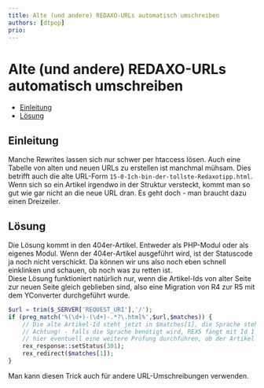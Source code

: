 ```yaml
---
title: Alte (und andere) REDAXO-URLs automatisch umschreiben
authors: [dtpop]
prio:
---
```


# Alte (und andere) REDAXO-URLs automatisch umschreiben

- [Einleitung](#einleitung)
- [Lösung](#loesung)

<a name="einleitung"></a>
## Einleitung

Manche Rewrites lassen sich nur schwer per htaccess lösen. Auch eine Tabelle von alten und neuen URLs zu erstellen ist manchmal mühsam. Dies betrifft auch die alte URL-Form `15-0-Ich-bin-der-tollste-Redaxotipp.html`.
Wenn sich so ein Artikel irgendwo in der Struktur versteckt, kommt man so gut wie gar nicht an die neue URL dran. Es geht doch - man braucht dazu einen Dreizeiler.

<a name="loesung"></a>
## Lösung

Die Lösung kommt in den 404er-Artikel. Entweder als PHP-Modul oder als eigenes Modul. Wenn der 404er-Artikel ausgeführt wird, ist der Statuscode ja noch nicht verschickt. Da können wir uns also noch eben schnell einklinken und schauen, ob noch was zu retten ist.  
Diese Lösung funktioniert natürlich nur, wenn die Artikel-Ids von alter Seite zur neuen Seite gleich geblieben sind, also eine Migration von R4 zur R5 mit dem YConverter durchgeführt wurde.

```php
$url = trim($_SERVER['REQUEST_URI'],'/');
if (preg_match('%(\d+)-(\d+)-.*?\.html%',$url,$matches)) {
    // Die alte Artikel-Id steht jetzt in $matches[1], die Sprache steht in $matches[2]
    // Achtung! - falls die Sprache benötigt wird, REX5 fängt mit Id 1 an, REX4 war es noch die 0
    // hier eventuell eine weitere Prüfung durchführen, ob der Artikel existiert, online ist usw.
    rex_response::setStatus(301);
    rex_redirect($matches[1]);
}
```

Man kann diesen Trick auch für andere URL-Umschreibungen verwenden.
